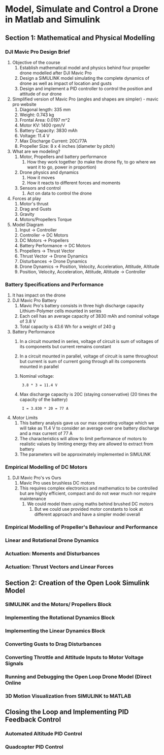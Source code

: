 # Model, Simulate and Control a Drone in Matlab and Simulink #

## Section 1: Mathematical and Physical Modelling #
### DJI Mavic Pro Design Brief ###
1. Objective of the course
	1. Establish mathematical model and physics behind four propeller drone modelled after DJI Mavic Pro
	2. Design a SIMULINK model simulating the complete dynamics of drone as well as impact of location and gusts
	3. Design and implement a PID controller to control the position and attitude of our drone
2. Simplified version of Mavic Pro (angles and shapes are simpler) - mavic pro website
	1. Diagonal length: 335 mm
	2. Weight: 0.743 kg
	3. Frontal Area: 0.0197 m^2
	4. Motor KV: 1400 rpm/V
	5. Battery Capacity: 3830 mAh
	6. Voltage: 11.4 V
	7. Max Discharge Current: 20C/77A
	8. Propeller Size: 8 x 4 inches (diameter by pitch)
9. What are we modeling?
	1. Motor, Propellers and battery performance
		1. How they work together (to make the drone fly, to go where we want it to go, power in proportion)
	2. Drone physics and dynamics
		1. How it moves
		2. How it reacts to different forces and moments
	3. Sensors and control
		1. Act on data to control the drone
10. Forces at play
	1. Motor's thrust
	2. Drag and Gusts
	3. Gravity
	4. Motors/Propellers Torque
11. Model Diagram
	1. Input -> Controller
	2. Controller -> DC Motors
	3. DC Motors -> Propellers
	4. Battery Performance -> DC Motors
	5. Propellers -> Thrust Vector
	6. Thrust Vector -> Drone Dynamics
	7. Disturbances -> Drone Dynamics
	8. Drone Dynamics -> Position, Velocity, Acceleration, Attitude, Altitude
	9. Position, Velocity, Acceleration, Attitude, Altitude -> Controller

### Battery Specifications and Performance ###
1. It has impact on the drone
2. DJI Mavic Pro Battery
	1. Mavic Pro's battery consists in three high discharge capacity Lithium-Polymer cells mounted in series
	2. Each cell has an average capacity of 3830 mAh and nominal voltage of 3.8 V
	3. Total capacity is 43.6 Wh for a weight of 240 g
3. Battery Performance
	1. In a circuit mounted in series, voltage of circuit is sum of voltages of its components but current remains constant
	2. In a circuit mounted in parallel, voltage of circuit is same throughout but current is sum of current going through all its components mounted in parallel
	3. Nominal voltage: 

			3.8 * 3 = 11.4 V
	
	4. Max discharge capacity is 20C (staying conservative) (20 times the capacity of the battery)
	
			I = 3.830 * 20 = 77 A
			
4. Motor Limits
	1. This battery analysis gave us our max operating voltage which we will take as 11.4 V to consider an average over one battery discharge and a max current of 77 A
	2. The characteristics will allow to limit performance of motors to realistic values by limiting energy they are allowed to extract from battery
	3. The parameters will be approximately implemented in SIMULINK

### Empirical Modelling of DC Motors ###
1. DJI Mavic Pro's vs Ours
	1. Mavic Pro uses brushless DC motors
	2. This requires complex electronics and mathematics to be controlled but are highly efficient, compact and do not wear much nor require maintenance
		1. We could model them using maths behind brushed DC motors
			1. But we could use provided motor constants to look at different approach and have a simpler model overall

### Empirical Modelling of Propeller's Behaviour and Performance ###
### Linear and Rotational Drone Dynamics ###
### Actuation: Moments and Disturbances ###
### Actuation: Thrust Vectors and Linear Forces ###

## Section 2: Creation of the Open Look Simulink Model ##
### SIMULINK and the Motors/ Propellers Block ###
### Implementing the Rotational Dynamics Block ###
### Implementing the Linear Dynamics Block ###
### Converting Gusts to Drag Disturbances ###
### Converting Throttle and Attitude Inputs to Motor Voltage Signals ###
### Running and Debugging the Open Loop Drone Model (Direct Online ###
### 3D Motion Visualization from SIMULINK to MATLAB ###

## Closing the Loop and Implementing PID Feedback Control ##
### Automated Altitude PID Control ###
### Quadcopter PID Control ###